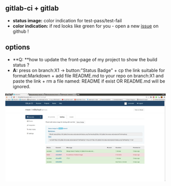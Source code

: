 gitlab-ci + gitlab
----
- **status image:** color indication for test-pass/test-fail
- **color indication:** if red looks like green for you - open a new [issue](https://github.com/gitlabhq/gitlab-ci/issues) on github !


options
-----
- **Q: **how to update the front-page of my project to show the build status ?
- **A:** press on branch:X1 -> button:"Status Badge" + cp the link suitable for format:Markdown + add file README.md to your repo on branch:X1 and paste the link + rm a file named: README if exist OR README.md will be ignored.

![status image for branch: 'testing'](../png/status_badge_for_branch_name_testing.png)